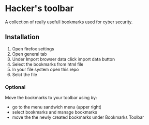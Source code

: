 # Hacker's toolbar
A collection of really usefull bookmarks used for cyber security.

## Installation
1. Open firefox settings
2. Open general tab
3. Under Import browser data click import data button
4. Select the bookmarks from html file
5. In your file system open this repo
6. Selct the file

### Optional
Move the bookmarks to your toolbar using by:
 - go to the menu sandwich menu (upper right)
 - select bookmarks and manage bookmarks
 - move the the newly created bookmarks under Bookmarks Toolbar
